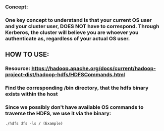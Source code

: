 ### Concept:

### One key concept to understand is that your current OS user and your cluster user, DOES NOT have to correspond. Through Kerberos, the cluster will believe you are whoever you authenticate as, regardless of your actual OS user.

## HOW TO USE:

### Resource: https://hadoop.apache.org/docs/current/hadoop-project-dist/hadoop-hdfs/HDFSCommands.html

### Find the corresponding /bin directory, that the hdfs binary exists within the host

### Since we possibly don't have available OS commands to traverse the HDFS, we use it via the binary:

    ./hdfs dfs -ls / (Example)
